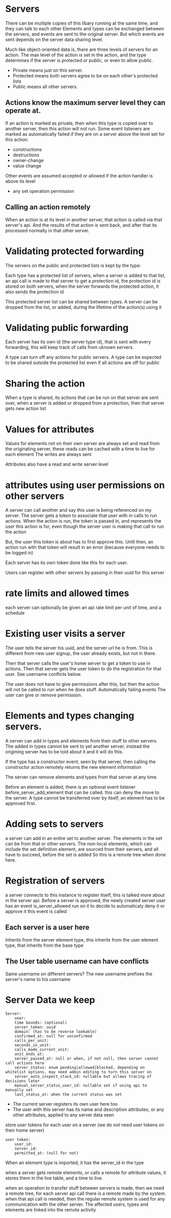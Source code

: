 # Servers

There can be multiple copies of this libary running at the same time, and they can talk to each other
Elements and types can be exchanged between the servers, and events are sent to the original server.
But which events are sent depends on the server data sharing level.


Much like object-oriented data is, there are three levels of servers for an action. 
The max level of the action is set in the action, and the type determines if the server is protected or public, or even to allow public.

* Private means just on this server.
* Protected means both servers agree to be on each other's protected lists
* Public means all other servers.


## Actions know the maximum server level they can operate at.

If an action is marked as private, then when this type is copied over to another server, then this action will not run.
Some event listeners are marked as automatically failed if they are on a server above the level set for this action:
* constructions
* destructions
* owner-change
* value change

Other events are assumed accepted or allowed if the action handler is above its level
* any set operation permission

## Calling an action remotely

When an action is at its level in another server, that action is called via that server's api. 
And the results of that action is sent back, and after that its processed normally in that other server.

# Validating protected forwarding
The servers on the public and protected lists is kept by the type:

Each type has a protected list of servers, when a server is added to that list, an api call is made to that server to get a protection id,
the protection id is stored on both servers, when the server forwards the protected action, it also sends the protection id

This protected server list can be shared between types. A server can be dropped from the list, or added, during the lifetime of the action(s) using it

# Validating public forwarding
Each server has its own id (the server type id), that is sent with every forwarding, this will keep track of calls from uknown servers.

A type can turn off any actions for public servers. A type can be expected to be shared outside the protected list even if all actions are off for public


# Sharing the action 
When a type is shared, its actions that can be run on that server are sent over, when a server is added or dropped from a protection, then that server gets new action list

# Values for attributes 
Values for elements not on their own server are always set and read from the originating server, these reads can be cached with a time to live for each element
The writes are always sent

Attributes also have a read and write server level

# attributes using user permissions on other servers
A server can call another and say this user is being referenced on my server.
The server gets a token to associate that user with in calls to run actions. When the action is run, the token is passed in,
and represents the user this action is for, even though the server user is making that call to run the action

But, the user this token is about has to first approve this. Until then, an action run with that token will result in an error 
(because everyone needs to be logged in)

Each server has its own token done like this for each user.

Users can register with other servers by passing in their uuid for this server

# rate limits and allowed times
each server can optionally be given an api rate limit per unit of time, and a schedule


# Existing user visits a server
The user tells the server his uuid, and the server url he is from.
This is different from new user signup, the user already exists, but not in there.

Then that server calls the user's home server to get a token to use in actions.
Then that server gets the user token to do the registration for that user. See username conflicts below.

The user does not have to give permissions after this, but then the action will not be called to run when he does stuff. Automatically failing events
The user can give or remove permission.

# Elements and types changing servers.
A server can add in types and elements from their stuff to other servers.
The added in types cannot be sent to yet another server, instead the origining server has to be told about it and it will do this.

If the type has a constructor event, seen by that server, then calling the constructor action remotely returns the new element information

The server can remove elements and types from that server at any time.

Before an element is added, there is an optional event listener before_server_add_element that can be called.
this can deny the move to the server. A type cannot be transferred over by itself, an element has to be approved first.

# Adding sets to servers
a server can add in an entire set to another server.
The elements in the set can be from that or other servers.
The non-local elements, which can include the set definition element, are sourced from their servers, and all have to succeed, before the set is added
So this is a remote tree when done here.

# Registration of servers
a server connects to this instance to register itself, this is talked more about in the server api.
Before a server is approved, the newly created server user has an event is_server_allowed run on it to decide to automaticaly deny it or approve it
this event is called 

## Each server is a user here
Inherits from the server element type, this inherits from the user element type, that inherits from the base type

## The User table username can have conflicts
Same username on different servers? The new username prefixes the server's name to his username

# Server Data we keep
    
    Server:
        user:
        time bounds: (optional)
        server_token: uuid 
        domain: (has to be reverse lookable)
        confirmed_at: null for unconfirmed
        calls_per_unit:
        seconds_in_unit:
        calls_made_current_unit:
        unit_ends_at: 
        server_paused_at: null or when, if not null, then server cannot call actions here
        server_status: enum pending|allowed|blocked, depending on whitelist options, may need admin editing to turn this server on
        server_auto_inspect_stack_id: nullable but allows tracing of decisions later
        manual_server_status_user_id: nullable set if using api to manually set
        last_status_at: when the current status was set
        
* The current server registers its own user here too
* The user with this server has its name and description attributes, or any other attributes, applied to any server data seen 

store user tokens for each user on a server (we do not need user tokens on their home server)
    
    user token:
        user_id:
        server_id:
        permitted_at: (null for not)

When an element type is imported, it has the server_id in the type

when a server gets remote elements, or calls a remote for attribute values, it stores them in the live table, and a time to live.    

when an operation to transfer stuff between servers is made, then we need a remote tree, for each server api call there is a remote made by the system.
when that api call is needed, then the regular remote system is used for any communication with the other server.
The affected users, types and elements are linked into the remote activity

